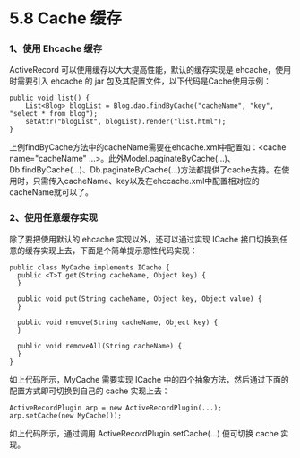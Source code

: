 # 5.8 Cache 缓存
### 1、使用 Ehcache 缓存
ActiveRecord 可以使用缓存以大大提高性能，默认的缓存实现是 ehcache，使用时需要引入 ehcache 的 jar 包及其配置文件，以下代码是Cache使用示例：
```
public void list() {
    List<Blog> blogList = Blog.dao.findByCache("cacheName", "key", "select * from blog");
    setAttr("blogList", blogList).render("list.html");
}
```
上例findByCache方法中的cacheName需要在ehcache.xml中配置如：<cache name="cacheName" …>。此外Model.paginateByCache(…)、Db.findByCache(…)、Db.paginateByCache(…)方法都提供了cache支持。在使用时，只需传入cacheName、key以及在ehccache.xml中配置相对应的cacheName就可以了。



### 2、使用任意缓存实现
除了要把使用默认的 ehcache 实现以外，还可以通过实现 ICache 接口切换到任意的缓存实现上去，下面是个简单提示意性代码实现：
```
public class MyCache implements ICache {
  public <T>T get(String cacheName, Object key) {
  }
 
  public void put(String cacheName, Object key, Object value) {
  }
 
  public void remove(String cacheName, Object key) {
  }
 
  public void removeAll(String cacheName) {
  }
}
```
如上代码所示，MyCache 需要实现 ICache 中的四个抽象方法，然后通过下面的配置方式即可切换到自己的 cache 实现上去：
```
ActiveRecordPlugin arp = new ActiveRecordPlugin(...);
arp.setCache(new MyCache());
```
如上代码所示，通过调用 ActiveRecordPlugin.setCache(...) 便可切换 cache 实现。